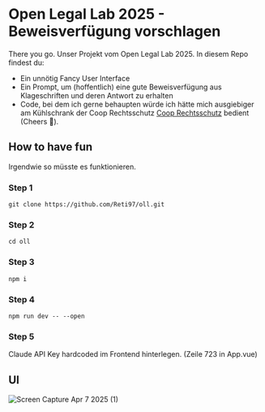 # Open Legal Lab 2025 - Beweisverfügung vorschlagen

There you go. Unser Projekt vom Open Legal Lab 2025. In diesem Repo findest du:
- Ein unnötig Fancy User Interface
- Ein Prompt, um (hoffentlich) eine gute Beweisverfügung aus Klageschriften und deren Antwort zu erhalten
- Code, bei dem ich gerne behaupten würde ich hätte mich ausgiebiger am Kühlschrank der Coop Rechtsschutz [Coop Rechtsschutz](https://crs-innovation.ch/) bedient (Cheers 🍻).


## How to have fun
Irgendwie so müsste es funktionieren. 
### Step 1
```
git clone https://github.com/Reti97/oll.git
```

### Step 2
```
cd oll
```

### Step 3
```
npm i
```

### Step 4
```
npm run dev -- --open
```

### Step 5

Claude API Key hardcoded im Frontend hinterlegen. (Zeile 723 in App.vue)

## UI
![Screen Capture Apr 7 2025 (1)](https://github.com/user-attachments/assets/2a04bc58-be46-4033-b7bb-3c1a162c0c44)
